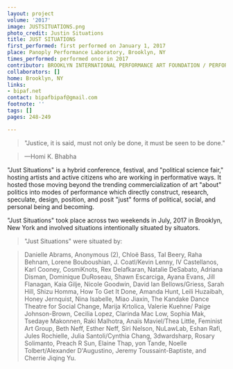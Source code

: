 ```yaml
---
layout: project
volume: '2017'
image: JUSTSITUATIONS.png
photo_credit: Justin Situations
title: JUST SITUATIONS
first_performed: first performed on January 1, 2017
place: Panoply Performance Laboratory, Brooklyn, NY
times_performed: performed once in 2017
contributor: BROOKLYN INTERNATIONAL PERFORMANCE ART FOUNDATION / PERFORMANCY FORUM
collaborators: []
home: Brooklyn, NY
links:
- bipaf.net
contact: bipafbipaf@gmail.com
footnote: ''
tags: []
pages: 248-249

---
```


> "Justice, it is said, must not only be done, it must be seen to be done." 

> —Homi K. Bhabha 

"Just Situations" is a hybrid conference, festival, and "political science fair," hosting artists and active citizens who are working in performative ways. It hosted those moving beyond the trending commercialization of art "about" politics into modes of performance which directly construct, research, speculate, design, position, and posit "just" forms of political, social, and personal being and becoming.

"Just Situations" took place across two weekends in July, 2017 in Brooklyn, New York and involved situations intentionally situated by situators.

> "Just Situations" were situated by:

> Danielle Abrams, Anonymous (2), Chloë Bass, Tal Beery, Raha Behnam, Lorene Bouboushian, J. Coatl/Kevin Lenny, IV Castellanos, Karl Cooney, CosmiKnots, Rex Delafkaran, Natalie DeSabato, Adriana Disman, Dominique DuRoseau, Shawn Escarciga, Ayana Evans, Jill Flanagan, Kaia Gilje, Nicole Goodwin, David Ian Bellows/Griess, Sarah Hill, Shizu Homma, How To Get It Done, Amanda Hunt, Leili Huzaibah, Honey Jernquist, Nina Isabelle, Miao Jiaxin, The Kandake Dance Theatre for Social Change, Marija Krtolica, Valerie Kuehne/ Paige Johnson-Brown, Cecilia Lopez, Clarinda Mac Low, Sophia Mak, Tsedaye Makonnen, Raki Malhotra, Anaïs Maviel/Thea Little, Feminist Art Group, Beth Neff, Esther Neff, Siri Nelson, NuLawLab, Eshan Rafi, Jules Rochielle, Julia Santoli/Cynthia Chang, 3dwardsharp, Rosary Solimanto, Preach R Sun, Elaine Thap, yon Tande, Noelle Tolbert/Alexander D'Augustino, Jeremy Toussaint-Baptiste, and Cherrie Jiqing Yu.
